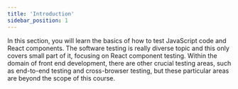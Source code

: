 ```yaml
---
title: 'Introduction'
sidebar_position: 1
---
```

In this section, you will learn the basics of how to test JavaScript code and React components. The software testing is really diverse topic and this only covers small part of it, focusing on React component testing. Within the domain of front end development, there are other crucial testing areas, such as end-to-end testing and cross-browser testing, but these particular areas are beyond the scope of this course.
 